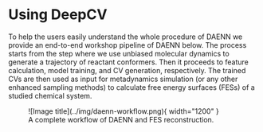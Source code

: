 # Using DeepCV

To help the users easily understand the whole procedure of DAENN we provide an end-to-end workshop pipeline of DAENN below. The process starts from the step where we use unbiased molecular dynamics to generate a trajectory of reactant conformers. Then it proceeds to feature calculation, model training, and CV generation, respectively. The trained CVs are then used as input for metadynamics simulation (or any other enhanced sampling methods) to calculate free energy surfaces (FESs) of a studied chemical system.

<figure markdown>
  ![Image title](../img/daenn-workflow.png){ width="1200" }
  <figcaption>A complete workflow of DAENN and FES reconstruction.</figcaption>
</figure>
